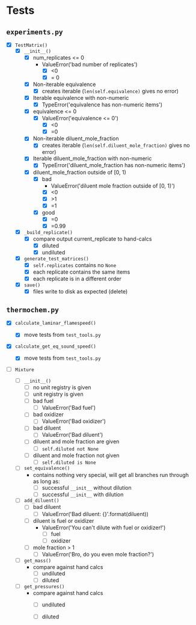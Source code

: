 # Tests

## `experiments.py`

* [x] `TestMatrix()`
  * [x] `__init__()`
    * [x] num_replicates <= 0
      * ValueError('bad number of replicates')
        * [x] <0
        * [x] = 0
    * [x] Non-iterable equivalence
      - [x] creates iterable (`len(self.equivalence)` gives no error)
    * [x] Iterable equivalence with non-numeric
      - [x] TypeError('equivalence has non-numeric items')
    * [x] equivalence <= 0
      * [x] ValueError('equivalence <= 0')
        * [x] <0
        * [x] =0
    * [x] Non-iterable diluent_mole_fraction
      - [x] creates iterable (`len(self.diluent_mole_fraction)` gives no error)
    * [x] Iterable diluent_mole_fraction with non-numeric
      - [x] TypeError('diluent_mole_fraction has non-numeric items')
    * [x] diluent_mole_fraction outside of [0, 1)
      * [x] bad
        * ValueError('diluent mole fraction outside of [0, 1)')
        * [x] <0
        * [x] \>1
        * [x] =1
      * [x] good
        * [x] =0
        * [x] =0.99
  * [x] `_build_replicate()`
    * [x] compare output current_replicate to hand-calcs
      * [x] diluted
      * [x] undiluted
  * [x] `generate_test_matrices()`
    * [x] `self.replicates` contains no `None`
    * [x] each replicate contains the same items
    * [x] each replicate is in a different order
  * [x] `save()`
    * [x] files write to disk as expected (delete)

## `thermochem.py`

* [x] `calculate_laminar_flamespeed()`

  * [x] move tests from `test_tools.py`

* [x] `calculate_get_eq_sound_speed()`
  * [x] move tests from `test_tools.py`

* [ ] `Mixture`

  * [ ] `__init__()`
    * [ ] no unit registry is given
    * [ ] unit registry is given
    * [ ] bad fuel
      * [ ] ValueError('Bad fuel')
    * [ ] bad oxidizer
      * [ ] ValueError('Bad oxidizer')
    * [ ] bad diluent
      * [ ] ValueError('Bad diluent')
    * [ ] diluent and mole fraction are given
      * [ ] `self.diluted not None`
    * [ ] diluent and mole fraction not given
      * [ ] `self.diluted is None`
  * [ ] `set_equivalence()`
    * contains nothing very special, will get all branches run through as long as:
      * [ ] successful `__init__` without dilution
      * [ ] successful `__init__` with dilution
  * [ ] `add_diluent()`
    * [ ] bad diluent
      * [ ] ValueError('Bad diluent: {}'.format(diluent))
    * [ ] diluent is fuel or oxidizer
      * ValueError('You can\'t dilute with fuel or oxidizer!')
        * [ ] fuel
        * [ ] oxidizer
    * [ ] mole fraction > 1
      * [ ] ValueError('Bro, do you even mole fraction?')
  * [ ] `get_mass()`
    * compare against hand calcs
      * [ ] undiluted
      * [ ] diluted

  - [ ] `get_pressures()`
    - compare against hand calcs
      - [ ] undiluted
      - [ ] diluted

  